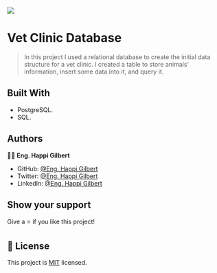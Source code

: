 ![](https://img.shields.io/badge/Microverse-blueviolet)
# Vet Clinic Database

>In this project I used a relational database to create the initial data structure for a vet clinic. I created a table to store animals' information, insert some data into it, and query it.
## Built With

- PostgreSQL.
- SQL.

## Authors

👨‍💻 **Eng. Happi Gilbert**

- GitHub: [@Eng. Happi Gilbert](https://github.com/gilberthappi)
- Twitter: [@Eng. Happi Gilbert](https://twitter.com/DushimimanaGil3)
- LinkedIn: [@Eng. Happi Gilbert](https://www.linkedin.com/in/dushimimana-gilbert-happi-997b2a262/)

## Show your support

Give a ⭐️ if you like this project!
## 📝 License

This project is [MIT](./MIT.md) licensed.
